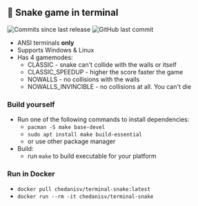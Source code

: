 ## 🐍 Snake game in terminal
<p>
	<!-- <img alt="Build and release workflow status" src="https://github.com/CheDaniSV/terminal-snake/actions/workflows/build-and-release.yml/badge.svg"> -->
	<!-- <img alt="Docker deploy workflow status" src="https://github.com/CheDaniSV/terminal-snake/actions/workflows/docker-deploy.yml/badge.svg"> -->
	<img alt="Commits since last release"  src="https://img.shields.io/github/commits-since/CheDaniSV/terminal-snake/latest">
	<img alt="GitHub last commit" src="https://img.shields.io/github/last-commit/CheDaniSV/terminal-snake">
</p>

- ANSI terminals **only**
- Supports Windows & Linux
- Has 4 gamemodes:
	- CLASSIC - snake can't collide with the walls or itself 
	- CLASSIC_SPEEDUP - higher the score faster the game
	- NOWALLS - no collisions with the walls
	- NOWALLS_INVINCIBLE - no collisions at all. You can't die

### Build yourself
- Run one of the following commands to install dependencies:
	- `pacman -S make base-devel`
	- `sudo apt install make build-essential`
	- or use other package manager
- Build:
	- run `make` to build executable for your platform

### Run in Docker 
- `docker pull chedanisv/terminal-snake:latest`
- `docker run --rm -it chedanisv/terminal-snake`
